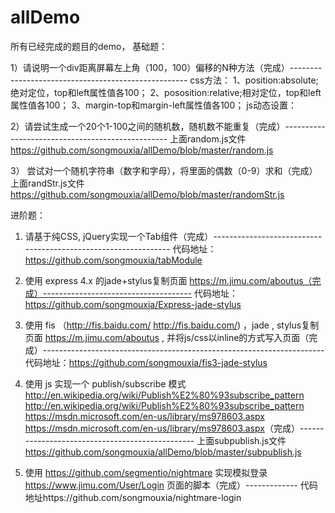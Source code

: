 # allDemo
所有已经完成的题目的demo，
基础题：

1）请说明一个div距离屏幕左上角（100，100）偏移的N种方法（完成）----------------------------------------------------
                css方法：
                  1、position:absolute;绝对定位，top和left属性值各100；
                  2、pososition:relative;相对定位，top和left属性值各100；
                  3、margin-top和margin-left属性值各100；
               js动态设置：

2）请尝试生成一个20个1-100之间的随机数，随机数不能重复（完成）-------------------------------------------------
                  上面random.js文件 https://github.com/songmouxia/allDemo/blob/master/random.js

3） 尝试对一个随机字符串（数字和字母），将里面的偶数（0-9）求和（完成）
                 上面randStr.js文件 https://github.com/songmouxia/allDemo/blob/master/randomStr.js

  进阶题：
1) 请基于纯CSS, jQuery实现一个Tab组件（完成）---------------------------------------------------------------
                        代码地址：https://github.com/songmouxia/tabModule

2) 使用 express 4.x 的jade+stylus复制页面 https://m.jimu.com/aboutus（完成）-------------------------------------
                       代码地址： https://github.com/songmouxia/Express-jade-stylus

3) 使用 fis （http://fis.baidu.com/ <http://fis.baidu.com/>) ，jade , stylus复制页面 https://m.jimu.com/aboutus , 并将js/css以inline的方式写入页面（完成）----------------------------------------------------------------------
                    代码地址：https://github.com/songmouxia/fis3-jade-stylus

6) 使用 js 实现一个 publish/subscribe 模式 http://en.wikipedia.org/wiki/Publish%E2%80%93subscribe_pattern <http://en.wikipedia.org/wiki/Publish%E2%80%93subscribe_pattern> https://msdn.microsoft.com/en-us/library/ms978603.aspx <https://msdn.microsoft.com/en-us/library/ms978603.aspx>（完成）------------------------------------------------
                       上面subpublish.js文件 https://github.com/songmouxia/allDemo/blob/master/subpublish.js

7) 使用 https://github.com/segmentio/nightmare 实现模拟登录 https://www.jimu.com/User/Login 页面的脚本（完成）-------------
                  代码地址https://github.com/songmouxia/nightmare-login
